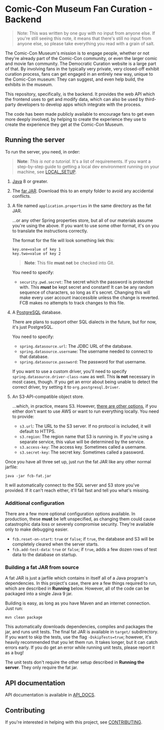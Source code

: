 # Comic-Con Museum Fan Curation - Backend

> Note: This was written by one guy with no input from anyone else. If you're
> still seeing this note, it means that there's still no input from anyone
> else, so please take everything you read with a grain of salt.

The Comic-Con Museum's mission is to engage people, whether or not they're
already part of the Comic-Con community, or even the larger comic and movie
fan community. The Democratic Curation website is a large part of that. By
involving fans in the typically very private, very closed-off exhibit curation
process, fans can get engaged in an entirely new way, unique to the Comic-Con
museum: They can suggest, and even help build, the exhibits in the museum.

This repository, specifically, is the backend. It provides the web API which
the frontend uses to get and modify data, which can also be used by
third-party developers to develop apps which integrate with the process.

The code has been made publicly available to encourage fans to get even more
deeply involved, by helping to create the experience they use to create the
experience they get at the Comic-Con Museum.

## Running the server

To run the server, you need, in order:

>   **Note**: *This is not a tutorial.* It's a list of requirements. If you
    want a step-by-step guide to getting a local dev environment running
    on your machine, see [LOCAL_SETUP][local-setup].

1.  [Java][java] 8 or greater.

1.  The [far JAR][fat-jar]. Download this to an empty folder to avoid any
    accidental conflicts.
    
3.  A file named `application.properties` in the same directory as the fat
    JAR.

    ...or any other Spring properties store, but all of our materials assume
    you're using the above. If you want to use some other format, it's on you
    to translate the instructions correctly.

    The format for the file will look something liek this:

    ```properties
    key.one=value of key 1
    key.two=value of key 2
    ```
    
    >   **Note**: This file **must not** be checked into Git.
    
    You need to specify:
    
    *   `security.pwd.secret`: The secret which the password is protected with.
        This ***must*** be kept secret and constant! It can be any random
        sequence of characters, so long as it's secret. Changing this will
        make every user account inaccessible unless the change is reverted.
        FCB makes no attempts to track changes to this file.

4.  A [PostgreSQL][postgres] database.

    There are plans to support other SQL dialects in the future, but for now,
    it's just PostgreSQL.
    
    You need to specify:
    
    *   `spring.datasource.url`: The JDBC URL of the database.
    *   `spring.datasource.username`: The username needed to connect to that
        database.
    *    `spring.datasource.password`: The password for that username.
    
    If you want to use a custom driver, you'll need to specify
    `spring.datasource.driver-class-name` as well. This **is not** necessary
    in most cases, though. If you get an error about being unable to detect
    the correct driver, try setting it to `org.postgresql.Driver`.
    
5.  An S3-API-compatible object store.

    ...which, in practice, means S3. However, [there are other options][minio],
    if you either don't want to use AWS or want to run everything locally. You
    need to provide:
    
    *   `s3.url`: The URL to the S3 server. If no protocol is included, it will
        default to HTTPS.
    *   `s3.region`: The region name that S3 is running in. If you're using a
        separate service, this value will be determined by the service.
    *   `s3.access-key`: The access key. Sometimes called a username.
    *   `s3.secret-key`: The secret key. Sometimes called a password.

Once you have all three set up, just run the fat JAR like any other normal
jarfile:

```
java -jar fcb-fat.jar
```

It will automatically connect to the SQL server and S3 store you've provided.
If it can't reach either, it'll fail fast and tell you what's missing.

### Additional configuration

There are a few more optional configuration options available. In production,
these **must** be left unspecified, as changing them could cause catastrophic
data loss or severely compromise security. They're available only to make
debugging easier.

*   `fcb.reset-on-start`: `true` or `false`; if `true`, the database and
    S3 will be completely cleared when the server starts.
*   `fcb.add-test-data`: `true` or `false`; if `true`, adds a few dozen rows
    of test data to the database on startup.

### Building a fat JAR from source

A fat JAR is just a jarfile which contains in itself all of a Java program's
dependencies. In this project's case, there are a few things required to run,
which are described in **Running** below. However, all of the code can be
packaged into a single Java 9 jar.

Building is easy, as long as you have Maven and an internet connection. Just
run:

```
mvn clean package
```

This automatically downloads dependencies, compiles and packages the jar, and
runs unit tests. The final fat JAR is available in `target/` subdirectory. If
you want to skip the tests, use the flag `-DskipTests=true`; however, it's
heavily recommended that you let them run. It takes longer, but it can catch
errors early. If you do get an error while running unit tests, please report
it as a bug!

The unit tests don't require the other setup described in **Running the
server**. They only require the fat jar.

## API documentation

API documentation is available in [API_DOCS][api-docs].

## Contributing

If you're interested in helping with this project, see
[CONTRIBUTING][contributing].

 [java]: https://www.java.com
 [minio]: https://minio.io/
 [minio-dl]: https://www.minio.io/downloads.html
 [postgres]: https://www.postgresql.org/
 [postgres-dl]: https://www.postgresql.org/download
 [fat-jar]: https://github.com/Comic-ConMuseum/fan-curation-spring/releases/latest
 [local-setup]: LOCAL_SETUP.md
 [api-docs]: API_DOCS.md
 [contributing]: CONTRIBUTING.md

